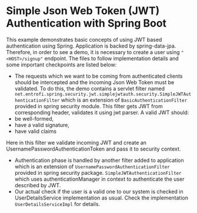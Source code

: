 # Simple Json Web Token (JWT) Authentication with Spring Boot
This example demonstrates basic concepts of using JWT based authentication using Spring. Application is backed by spring-data-jpa. Therefore, in order to see a demo, it is necessary to create a user using ```"<HOST>/signup"``` endpoint.
The files to follow implementation details and some important checkpoints are listed below: 
-  The requests which we want to be coming from authenticated clients should be intercepted and the incoming Json Web Token must be validated. To do this, the demo contains a servlet filter named``` net.entrofi.spring.security.jwt.simplejwtauth.security.SimpleJWTAuthenticationFilter``` which is an extension of ```BasicAuthenticationFilter``` provided in  spring security module. This filter gets JWT from corresponding header, validates it using jwt parser. A valid JWT should: 
  -  be well-formed, 
  -  have a valid signature, 
  -  have valid claims
 
 Here in this filter we validate incoming JWT and create an UsernamePasswordAuthenticationToken and pass it to security context. 
-   Authentication phase is handled by another filter added to application which is an extension of ```UsernamePasswordAuthenticationFilter``` provided in spring security package. ```SimpleJWTAuthenticationFilter``` which uses authenticationManager in context to authenticate the user described by JWT. 
- Our actual check if the user is a valid one to our system is checked in UserDetailsService  implementation as usual. Check the implementation ```UserDetailsServiceImpl```  for details. 

